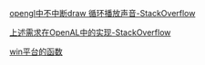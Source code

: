 [opengl中不中断draw 循环播放声音-StackOverflow](https://stackoverflow.com/questions/42892254/playing-audio-without-freezing-draw-loop-in-opengl) 

[上述需求在OpenAL中的实现-StackOverflow](https://stackoverflow.com/questions/15064742/play-stream-in-openal-library)

[win平台的函数](https://msdn.microsoft.com/en-us/library/windows/desktop/dd743680(v=vs.85).aspx)






